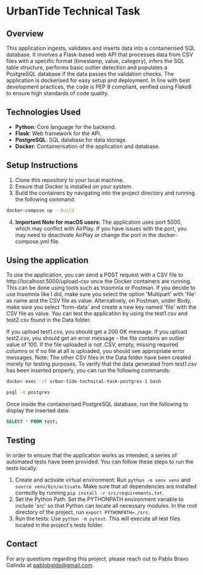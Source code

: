 # UrbanTide Technical Task

## Overview
This application ingests, validates and inserts data into a containerised SQL database. It involves a Flask-based web API that processes data from CSV files with a specific format (timestamp, value, category), infers the SQL table structure, performs basic outlier detection and populates a PostgreSQL database if the data passes the validation checks. The application is dockerised for easy setup and deployment. In line with best development practices, the code is PEP 8 compliant, verified using Flake8 to ensure high standards of code quality.

## Technologies Used
* **Python**: Core language for the backend.  
* **Flask**: Web framework for the API.  
* **PostgreSQL**: SQL database for data storage.  
* **Docker**: Containerisation of the application and database.  

## Setup Instructions
1. Clone this repository to your local machine.
2. Ensure that Docker is installed on your system.
3. Build the containers by navigating into the project directory and running the following command:
```bash
docker-compose up --build
```
4. **Important Note for macOS users:** The application uses port 5000, which may conflict with AirPlay. If you have issues with the port, you may need to deactivate AirPlay or change the port in the docker-compose.yml file.

## Using the application
To use the application, you can send a POST request with a CSV file to http://localhost:5000/upload-csv once the Docker containers are running. This can be done using tools such as Insomnia or Postman. If you decide to use Insomnia like I did, make sure you select the option 'Multipart' with 'file' as name and the CSV file as value. Alternatively, on Postman, under Body, make sure you select 'form-data' and create a new key named 'file' with the CSV file as value. You can test the application by using the test1.csv and test2.csv found in the Data folder. 

If you upload test1.csv, you should get a 200 OK message. If you upload test2.csv, you should get an error message - the file contains an outlier value of 100. If the file uploaded is not .CSV, empty, missing required columns or if no file at all is uploaded, you should see appropriate error messages. Note: The other CSV files in the Data folder have been created merely for testing purposes. To verify that the data generated from test1.csv has been inserted properly, you can run the following commands:
```bash
docker exec -it urban-tide-technical-task-postgres-1 bash
``` 
```bash
psql -U postgres
```  
Once inside the containerised PostgreSQL database, run the following to display the inserted data:
```sql
SELECT * FROM test;
```

## Testing
In order to ensure that the application works as intended, a series of automated tests have been provided. You can follow these steps to run the tests locally:

1. Create and activate virtual environment: Run ```python -m venv venv``` and ```source venv/bin/activate```. Make sure that all dependencies are installed correctly by running ```pip install -r src/requirements.txt```.
2. Set the Python Path: Set the PYTHONPATH environment variable to include 'src' so that Python can locate all necessary modules. In the root directory of the project, run ```export PYTHONPATH=./src```.
3. Run the tests: Use ```python -m pytest```. This will execute all test files located in the project's tests folder.

## Contact
For any questions regarding this project, please reach out to Pablo Bravo Galindo at pablobgldo@gmail.com.
